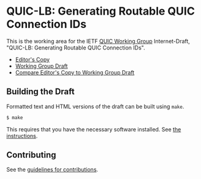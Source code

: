 # QUIC-LB: Generating Routable QUIC Connection IDs

This is the working area for the IETF [QUIC Working Group](https://datatracker.ietf.org/wg/quic/documents/) Internet-Draft, "QUIC-LB: Generating Routable QUIC Connection IDs".

* [Editor's Copy](https://quicwg.github.io/load-balancers/#go.draft-ietf-quic-load-balancers.html)
* [Working Group Draft](https://tools.ietf.org/html/draft-ietf-quic-load-balancers)
* [Compare Editor's Copy to Working Group Draft](https://quicwg.github.io/load-balancers/#go.draft-ietf-quic-load-balancers.diff)

## Building the Draft

Formatted text and HTML versions of the draft can be built using `make`.

```sh
$ make
```

This requires that you have the necessary software installed.  See
[the instructions](https://github.com/martinthomson/i-d-template/blob/master/doc/SETUP.md).


## Contributing

See the
[guidelines for contributions](https://github.com/quicwg/load-balancers/blob/master/CONTRIBUTING.md).
